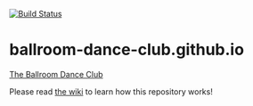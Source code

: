 [![Build Status](https://travis-ci.org/ballroom-dance-club/ballroom-dance-club.github.io.svg?branch=master)](https://travis-ci.org/ballroom-dance-club/ballroom-dance-club.github.io)

# ballroom-dance-club.github.io
[The Ballroom Dance Club](http://ballroomdance.club)

Please read [the wiki](../../wiki) to learn how this repository works!
